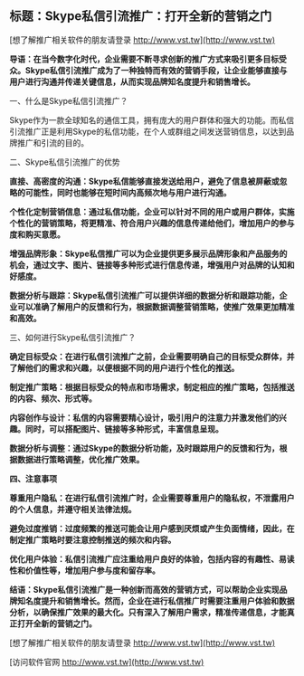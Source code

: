 ## **标题：Skype私信引流推广：打开全新的营销之门**

[想了解推广相关软件的朋友请登录 http://www.vst.tw](http://www.vst.tw)

**导语：在当今数字化时代，企业需要不断寻求创新的推广方式来吸引更多目标受众。Skype私信引流推广成为了一种独特而有效的营销手段，让企业能够直接与用户进行沟通并传递关键信息，从而实现品牌知名度提升和销售增长。**

一、什么是Skype私信引流推广？

Skype作为一款全球知名的通信工具，拥有庞大的用户群体和强大的功能。而私信引流推广正是利用Skype的私信功能，在个人或群组之间发送营销信息，以达到品牌推广和引流的目的。

二、Skype私信引流推广的优势

**直接、高密度的沟通：Skype私信能够直接发送给用户，避免了信息被屏蔽或忽略的可能性，同时也能够在短时间内高频次地与用户进行沟通。**

**个性化定制营销信息：通过私信功能，企业可以针对不同的用户或用户群体，实施个性化的营销策略，将更精准、符合用户兴趣的信息传递给他们，增加用户的参与度和购买意愿。**

**增强品牌形象：Skype私信推广可以为企业提供更多展示品牌形象和产品服务的机会，通过文字、图片、链接等多种形式进行信息传递，增强用户对品牌的认知和好感度。**

**数据分析与跟踪：Skype私信引流推广可以提供详细的数据分析和跟踪功能，企业可以准确了解用户的反馈和行为，根据数据调整营销策略，使推广效果更加精准和高效。**

三、如何进行Skype私信引流推广？

**确定目标受众：在进行私信引流推广之前，企业需要明确自己的目标受众群体，并了解他们的需求和兴趣，以便根据不同的用户进行个性化的推送。**

**制定推广策略：根据目标受众的特点和市场需求，制定相应的推广策略，包括推送的内容、频次、形式等。**

**内容创作与设计：私信的内容需要精心设计，吸引用户的注意力并激发他们的兴趣。同时，可以搭配图片、链接等多种形式，丰富信息呈现。**

**数据分析与调整：通过Skype的数据分析功能，及时跟踪用户的反馈和行为，根据数据进行策略调整，优化推广效果。**

**四、注意事项**

**尊重用户隐私：在进行私信引流推广时，企业需要尊重用户的隐私权，不泄露用户的个人信息，并遵守相关法律法规。**

**避免过度推销：过度频繁的推送可能会让用户感到厌烦或产生负面情绪，因此，在制定推广策略时要注意控制推送的频次和内容。**

**优化用户体验：私信引流推广应注重给用户良好的体验，包括内容的有趣性、易读性和价值性等，增加用户参与度和留存率。**

**结语：Skype私信引流推广是一种创新而高效的营销方式，可以帮助企业实现品牌知名度提升和销售增长。然而，企业在进行私信推广时需要注重用户体验和数据分析，以确保推广效果的最大化。只有深入了解用户需求，精准传递信息，才能真正打开全新的营销之门。**

[想了解推广相关软件的朋友请登录 http://www.vst.tw](http://www.vst.tw)


[访问软件官网 http://www.vst.tw](http://www.vst.tw)
